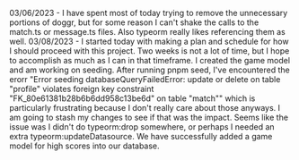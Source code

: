 03/06/2023 - I have spent most of today trying to remove the unnecessary portions of doggr, but for some reason I can't shake the calls to the match.ts or message.ts files. Also typeorm really likes referencing them as well.
03/08/2023 - I started today with making a plan and schedule for how I should proceed with this project. Two weeks is not a lot of time, but I hope to accomplish as much as I can in that timeframe.
             I created the game model and am working on seeding. After running pnpm seed, I've encountered the erorr "Error seeding databaseQueryFailedError: update or delete on table "profile" violates foreign key constraint "FK_80e61381b28b6b6dd958c13be6d" on table "match"" which is particularly frustrating because I don't really care about those anyways. I am going to stash my changes to see if that was the impact. Seems like the issue was I didn't do typeorm:drop somewhere, or perhaps I needed an extra typeorm:updateDatasource. We have successfully added a game model for high scores into our database.